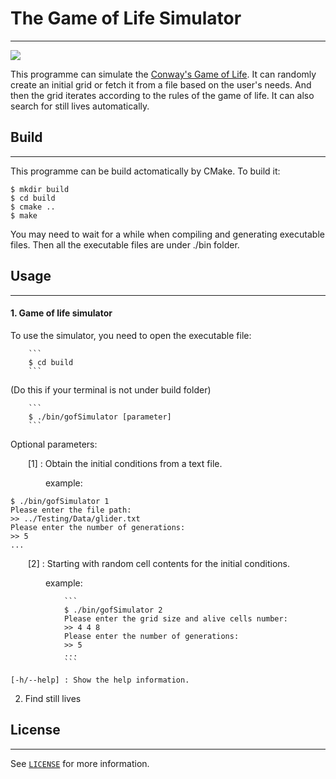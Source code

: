 # The Game of Life Simulator
----------------------------

<img src="https://img.shields.io/badge/language-C++-ff69b4.svg"/>

This programme can simulate the [Conway's Game of Life](https://en.wikipedia.org/wiki/Conway%27s_Game_of_Life). It can randomly create an initial grid or fetch it from a file based on the user's needs. And then the grid iterates according to the rules of the game of life. It can also search for still lives automatically.



## Build
--------

This programme can be build actomatically by CMake. To build it:

```
$ mkdir build
$ cd build
$ cmake ..
$ make
```

You may need to wait for a while when compiling and generating executable files. Then all the executable files are under ./bin folder.



## Usage
--------

#### 1. Game of life simulator

To use the simulator, you need to open the executable file:

        ```
        $ cd build
        ```
        
(Do this if your terminal is not under build folder)

        ```
        $ ./bin/gofSimulator [parameter]
        ```

Optional parameters: 

&emsp;&emsp;[1] : Obtain the initial conditions from a text file.

&emsp;&emsp;&emsp;&emsp;example: 
        
```
$ ./bin/gofSimulator 1
Please enter the file path:
>> ../Testing/Data/glider.txt
Please enter the number of generations:
>> 5
...
```
                
&emsp;&emsp;[2] : Starting with random cell contents for the initial conditions.

&emsp;&emsp;&emsp;&emsp;example: 
        
                ```
                $ ./bin/gofSimulator 2
                Please enter the grid size and alive cells number:
                >> 4 4 8
                Please enter the number of generations:
                >> 5
                ...
                ```

    [-h/--help] : Show the help information.





2. Find still lives


## License
----------

See [`LICENSE`](./LICENSE.txt) for more information.

